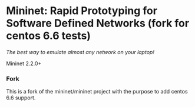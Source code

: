 Mininet: Rapid Prototyping for Software Defined Networks (fork for centos 6.6 tests)
========================================================

*The best way to emulate almost any network on your laptop!*

Mininet 2.2.0+

### Fork

This is a fork of the mininet/mininet project with the purpose to add centos 6.6 support.

